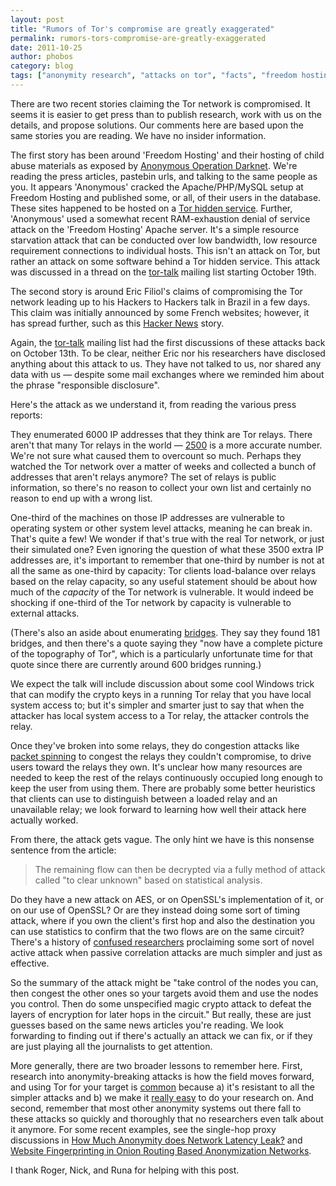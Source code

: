 ```yaml
---
layout: post
title: "Rumors of Tor's compromise are greatly exaggerated"
permalink: rumors-tors-compromise-are-greatly-exaggerated
date: 2011-10-25
author: phobos
category: blog
tags: ["anonymity research", "attacks on tor", "facts", "freedom hosting", "hidden services", "research", "tor compromise", "winning the attention economy"]
---
```


There are two recent stories claiming the Tor network is compromised. It seems it is easier to get press than to publish research, work with us on the details, and propose solutions. Our comments here are based upon the same stories you are reading. We have no insider information.

The first story has been around 'Freedom Hosting' and their hosting of child abuse materials as exposed by [Anonymous Operation Darknet](http://arstechnica.com/business/news/2011/10/anonymous-takes-down-darknet-child-porn-site-on-tor-network.ars). We're reading the press articles, pastebin urls, and talking to the same people as you. It appears 'Anonymous' cracked the Apache/PHP/MySQL setup at Freedom Hosting and published some, or all, of their users in the database. These sites happened to be hosted on a [Tor hidden service](https://www.torproject.org/docs/hidden-services.html.en). Further, 'Anonymous' used a somewhat recent RAM-exhaustion denial of service attack on the 'Freedom Hosting' Apache server. It's a simple resource starvation attack that can be conducted over low bandwidth, low resource requirement connections to individual hosts. This isn't an attack on Tor, but rather an attack on some software behind a Tor hidden service. This attack was discussed in a thread on the [tor-talk](https://lists.torproject.org/pipermail/tor-talk/2011-October/021822.html) mailing list starting October 19th.

The second story is around Eric Filiol's claims of compromising the Tor network leading up to his Hackers to Hackers talk in Brazil in a few days. This claim was initially announced by some French websites; however, it has spread further, such as this [Hacker News](http://thehackernews.com/2011/10/tor-anonymizing-network-compromised-by.html) story.

Again, the [tor-talk](https://lists.torproject.org/pipermail/tor-talk/2011-October/021722.html) mailing list had the first discussions of these attacks back on October 13th. To be clear, neither Eric nor his researchers have disclosed anything about this attack to us. They have not talked to us, nor shared any data with us — despite some mail exchanges where we reminded him about the phrase "responsible disclosure".

Here's the attack as we understand it, from reading the various press reports:

They enumerated 6000 IP addresses that they think are Tor relays. There aren't that many Tor relays in the world — [2500](https://metrics.torproject.org/network.html) is a more accurate number. We're not sure what caused them to overcount so much. Perhaps they watched the Tor network over a matter of weeks and collected a bunch of addresses that aren't relays anymore? The set of relays is public information, so there's no reason to collect your own list and certainly no reason to end up with a wrong list.

One-third of the machines on those IP addresses are vulnerable to operating system or other system level attacks, meaning he can break in. That's quite a few! We wonder if that's true with the real Tor network, or just their simulated one? Even ignoring the question of what these 3500 extra IP addresses are, it's important to remember that one-third by number is not at all the same as one-third by capacity: Tor clients load-balance over relays based on the relay capacity, so any useful statement should be about how much of the _capacity_ of the Tor network is vulnerable. It would indeed be shocking if one-third of the Tor network by capacity is vulnerable to external attacks.

(There's also an aside about enumerating [bridges](https://www.torproject.org/docs/bridges). They say they found 181 bridges, and then there's a quote saying they "now have a complete picture of the topography of Tor", which is a particularly unfortunate time for that quote since there are currently around 600 bridges running.)

We expect the talk will include discussion about some cool Windows trick that can modify the crypto keys in a running Tor relay that you have local system access to; but it's simpler and smarter just to say that when the attacker has local system access to a Tor relay, the attacker controls the relay.

Once they've broken into some relays, they do congestion attacks like [packet spinning](http://freehaven.net/anonbib/#torspinISC08) to congest the relays they couldn't compromise, to drive users toward the relays they own. It's unclear how many resources are needed to keep the rest of the relays continuously occupied long enough to keep the user from using them. There are probably some better heuristics that clients can use to distinguish between a loaded relay and an unavailable relay; we look forward to learning how well their attack here actually worked.

From there, the attack gets vague. The only hint we have is this nonsense sentence from the article:

> The remaining flow can then be decrypted via a fully method of attack called "to clear unknown" based on statistical analysis.

Do they have a new attack on AES, or on OpenSSL's implementation of it, or on our use of OpenSSL? Or are they instead doing some sort of timing attack, where if you own the client's first hop and also the destination you can use statistics to confirm that the two flows are on the same circuit? There's a history of [confused researchers](https://blog.torproject.org/blog/one-cell-enough) proclaiming some sort of novel active attack when passive correlation attacks are much simpler and just as effective.

So the summary of the attack might be "take control of the nodes you can, then congest the other ones so your targets avoid them and use the nodes you control. Then do some unspecified magic crypto attack to defeat the layers of encryption for later hops in the circuit." But really, these are just guesses based on the same news articles you're reading. We look forwarding to finding out if there's actually an attack we can fix, or if they are just playing all the journalists to get attention.

More generally, there are two broader lessons to remember here. First, research into anonymity-breaking attacks is how the field moves forward, and using Tor for your target is [common](http://freehaven.net/anonbib/) because a) it's resistant to all the simpler attacks and b) we make it [really easy](https://www.torproject.org/getinvolved/research.html.en) to do your research on. And second, remember that most other anonymity systems out there fall to these attacks so quickly and thoroughly that no researchers even talk about it anymore. For some recent examples, see the single-hop proxy discussions in [How Much Anonymity does Network Latency Leak?](http://freehaven.net/anonbib/#tissec-latency-leak) and [Website Fingerprinting in Onion Routing Based Anonymization Networks](http://freehaven.net/anonbib/#wpes11-panchenko).

I thank Roger, Nick, and Runa for helping with this post.


